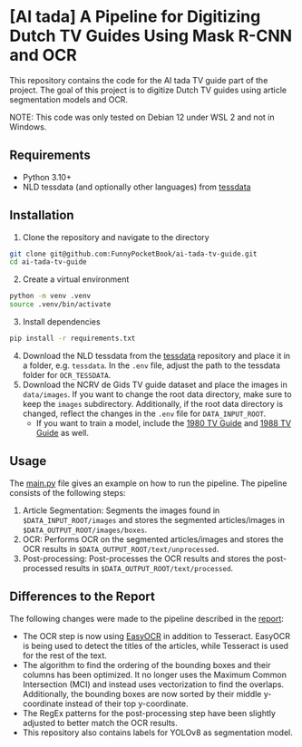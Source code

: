 # [AI tada] A Pipeline for Digitizing Dutch TV Guides Using Mask R-CNN and OCR

This repository contains the code for the AI tada TV guide part of the project. The goal of this project is to digitize Dutch TV guides using article segmentation models and OCR. 

NOTE: This code was only tested on Debian 12 under WSL 2 and not in Windows.

## Requirements
- Python 3.10+
- NLD tessdata (and optionally other languages) from [tessdata](https://github.com/tesseract-ocr/tessdata)

## Installation
1. Clone the repository and navigate to the directory
```bash
git clone git@github.com:FunnyPocketBook/ai-tada-tv-guide.git
cd ai-tada-tv-guide
```
2. Create a virtual environment
```bash
python -m venv .venv
source .venv/bin/activate
```
3. Install dependencies
```bash
pip install -r requirements.txt
```
4. Download the NLD tessdata from the [tessdata](https://github.com/tesseract-ocr/tessdata/blob/main/nld.traineddata) repository and place it in a folder, e.g. `tessdata`. In the `.env` file, adjust the path to the tessdata folder for `OCR_TESSDATA`.
5. Download the NCRV de Gids TV guide dataset and place the images in `data/images`. If you want to change the root data directory, make sure to keep the `images` subdirectory. Additionally, if the root data directory is changed, reflect the changes in the `.env` file for `DATA_INPUT_ROOT`.
    - If you want to train a model, include the [1980 TV Guide](https://archive.org/details/tv-guide-collection_202108/TV_Guide_Aug-09-1980_Small/) and [1988 TV Guide](https://archive.org/details/tv-guide-collection_202108/TV_Guide_Jul-05-11-1988_sm/) as well.

## Usage
The [main.py](main.py) file gives an example on how to run the pipeline. The pipeline consists of the following steps:
1. Article Segmentation: Segments the images found in `$DATA_INPUT_ROOT/images` and stores the segmented articles/images in `$DATA_OUTPUT_ROOT/images/boxes`.
2. OCR: Performs OCR on the segmented articles/images and stores the OCR results in `$DATA_OUTPUT_ROOT/text/unprocessed`.
3. Post-processing: Post-processes the OCR results and stores the post-processed results in `$DATA_OUTPUT_ROOT/text/processed`.


## Differences to the Report
The following changes were made to the pipeline described in the [report](report.pdf):
- The OCR step is now using [EasyOCR](https://github.com/JaidedAI/EasyOCR) in addition to Tesseract. EasyOCR is being used to detect the titles of the articles, while Tesseract is used for the rest of the text.
- The algorithm to find the ordering of the bounding boxes and their columns has been optimized. It no longer uses the Maximum Common Intersection (MCI) and instead uses vectorization to find the overlaps. Additionally, the bounding boxes are now sorted by their middle y-coordinate instead of their top y-coordinate.
- The RegEx patterns for the post-processing step have been slightly adjusted to better match the OCR results.
- This repository also contains labels for YOLOv8 as segmentation model.